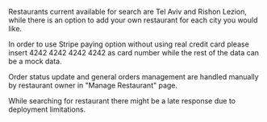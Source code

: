 
Restaurants current available for search are Tel Aviv and Rishon Lezion, while there is an option to add your own restaurant for each city you would like.

In order to use Stripe paying option without using real credit card please insert 4242 4242 4242 4242 as card number while the rest of the data can be a mock data.

Order status update and general orders management are handled manually by restaurant owner in "Manage Restaurant" page.

While searching for restaurant there might be a late response due to deployment limitations.
